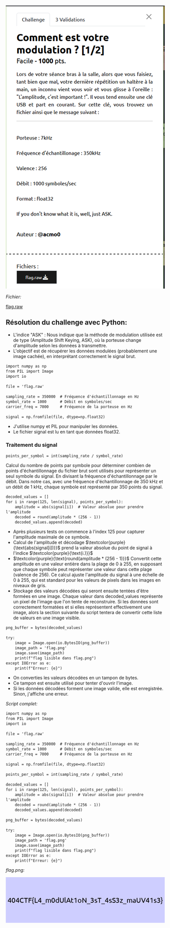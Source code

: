 ![1-2M](https://github.com/ReZ3R0/404CTF-2024/blob/main/Images/1-2_M.png?raw=true)

*Fichier:*

[flag.raw](https://github.com/ReZ3R0/404CTF-2024/blob/main/Files/flag.raw)


## Résolution du challenge avec Python:

- L'indice "ASK" : Nous indique que la méthode de modulation utilisée est de type (Amplitude Shift Keying, ASK), où la porteuse change d'amplitude selon les données à transmettre.
- L'objectif est de récupérer les données modulées (probablement une image cachée), en interprétant correctement le signal brut.



```python3
import numpy as np
from PIL import Image
import io

file = 'flag.raw'

sampling_rate = 350000  # Fréquence d'échantillonnage en Hz
symbol_rate = 1000      # Débit en symboles/sec
carrier_freq = 7000     # Fréquence de la porteuse en Hz

signal = np.fromfile(file, dtype=np.float32)
```
  - J'utilise numpy et PIL pour manipuler les données.
  - Le fichier signal est lu en tant que données float32.



### Traitement du signal

```python3
points_per_symbol = int(sampling_rate / symbol_rate)
```
Calcul du nombre de points par symbole pour déterminer combien de points d'échantillonnage du fichier brut sont utilisés pour représenter un seul symbole du signal.
En divisant la fréquence d'échantillonnage par le débit. Dans notre cas, avec une fréquence d'échantillonnage de 350 kHz et un débit de 1 kHz, chaque symbole est représenté par 350 points du signal.


```python3
decoded_values = []
for i in range(125, len(signal), points_per_symbol):
    amplitude = abs(signal[i])  # Valeur absolue pour prendre l'amplitude
    decoded = round(amplitude * (256 - 1))
    decoded_values.append(decoded)
```
- Après plusieurs tests on commence à l'index 125 pour capturer l'amplitude maximale de ce symbole.
- Calcul de l'amplitude et décodage $\textcolor{purple}{\text{abs(signal[i])}}$ prend la valeur absolue du point de signal à l'indice $\textcolor{purple}{\text{i.)}}$
- $\textcolor{purple}{\text{round(amplitude * (256 - 1)}}$ Convertit cette amplitude en une valeur entière dans la plage de 0 à 255, en supposant que chaque symbole peut représenter une valeur dans cette plage (valence de 256).
  Ce calcul ajuste l'amplitude du signal à une échelle de 0 à 255, qui est standard pour les valeurs de pixels dans les images en niveaux de gris.
- Stockage des valeurs décodées qui seront ensuite tentées d'être formées en une image. Chaque valeur dans decoded_values représente un pixel de l'image que l'on tente de reconstruire.
  Si les données sont correctement formatées et si elles représentent effectivement une image, alors la section suivante du script tentera de convertir cette liste de valeurs en une image visible.

```python3
png_buffer = bytes(decoded_values)

try:
    image = Image.open(io.BytesIO(png_buffer))
    image_path = 'flag.png'
    image.save(image_path)
    print(f"flag lisible dans flag.png")
except IOError as e:
    print(f"Erreur: {e}")
```
- On converties les valeurs décodées en un tampon de bytes.
- Ce tampon est ensuite utilisé pour tenter d'ouvrir l'image.
- Si les données décodées forment une image valide, elle est enregistrée. Sinon, j'affiche une erreur.

*Script complet:*

```python3
import numpy as np
from PIL import Image
import io

file = 'flag.raw'

sampling_rate = 350000  # Fréquence d'échantillonnage en Hz
symbol_rate = 1000      # Débit en symboles/sec
carrier_freq = 7000     # Fréquence de la porteuse en Hz

signal = np.fromfile(file, dtype=np.float32)

points_per_symbol = int(sampling_rate / symbol_rate)

decoded_values = []
for i in range(125, len(signal), points_per_symbol):
    amplitude = abs(signal[i])  # Valeur absolue pour prendre l'amplitude
    decoded = round(amplitude * (256 - 1))
    decoded_values.append(decoded)
 
png_buffer = bytes(decoded_values)

try:
    image = Image.open(io.BytesIO(png_buffer))
    image_path = 'flag.png'
    image.save(image_path)
    print(f"flag lisible dans flag.png")
except IOError as e:
    print(f"Erreur: {e}")
```

*flag.png:*

![flag](https://github.com/ReZ3R0/404CTF-2024/blob/main/Images/Flag_1-2_M.png?raw=true)




